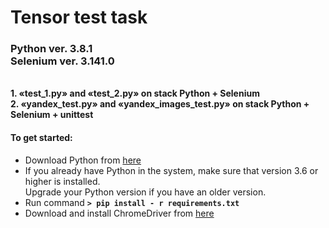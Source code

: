 # Tensor test task

<h3><b>Python ver. 3.8.1</b><br>
<b>Selenium ver. 3.141.0</b></h3><br>
<b>1. «test_1.py» and «test_2.py» on stack Python + Selenium</b><br>
<b>2. «yandex_test.py» and «yandex_images_test.py» on stack Python + Selenium + unittest </b><br>
<h4><b>To get started:</b></h4>

<ul>
<li>Download Python from <a href="https://www.python.org/downloads/windows/">here</a></li>
<li>If you already have Python in the system, make sure that version 3.6 or higher is installed.<br>
Upgrade your Python version if you have an older version.<br>
</li>
<li>Run command <code><b>> pip install - r requirements.txt</b></code></li>
<li>Download and install ChromeDriver from <a href="https://sites.google.com/a/chromium.org/chromedriver/downloads">here</a></li>
</ul>